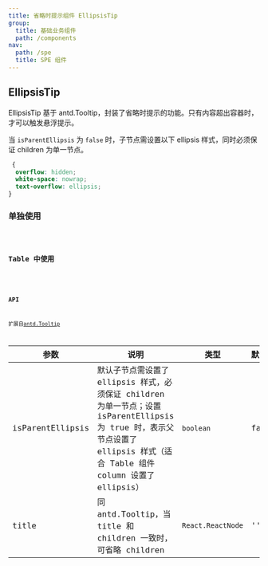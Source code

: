 ```yaml
---
title: 省略时提示组件 EllipsisTip
group:
  title: 基础业务组件
  path: /components
nav:
  path: /spe
  title: SPE 组件
---
```


## EllipsisTip

EllipsisTip 基于 antd.Tooltip，封装了省略时提示的功能。只有内容超出容器时，才可以触发悬浮提示。

当 `isParentEllipsis` 为 `false` 时，子节点需设置以下 ellipsis 样式，同时必须保证 children 为单一节点。

```css
 {
  overflow: hidden;
  white-space: nowrap;
  text-overflow: ellipsis;
}
```

### 单独使用

<code src="./demos/basic.tsx" />

### Table 中使用

<code src="./demos/useintable.tsx" />

### API

扩展自[antd.Tooltip](https://ant.design/components/tooltip-cn/#API)

| 参数 | 说明 | 类型 | 默认值 |
| --- | --- | --- | --- |
| isParentEllipsis | 默认子节点需设置了 ellipsis 样式，必须保证 children 为单一节点；设置 isParentEllipsis 为 true 时，表示父节点设置了 ellipsis 样式（适合 Table 组件 column 设置了 ellipsis） | `boolean` | false |
| title | 同 antd.Tooltip，当 title 和 children 一致时，可省略 children | `React.ReactNode` | '' |
